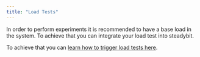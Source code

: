 ```yaml
---
title: "Load Tests"
---
```


In order to perform experiments it is recommended to have a base load in the system. To achieve that you can integrate your load test into steadybit.

To achieve that you can [learn how to trigger load tests here](../learn/50-trigger-loadtests).
